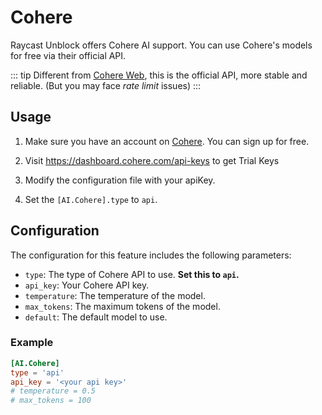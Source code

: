 # Cohere <Badge type="tip" text="^0.5.0-beta.0" />

Raycast Unblock offers Cohere AI support. You can use Cohere's models for free via their official API.

::: tip
Different from [Cohere Web](./cohere-web), this is the official API, more stable and reliable. (But you may face *rate limit* issues)
:::

## Usage

1. Make sure you have an account on
[Cohere](https://dashboard.cohere.com). You can sign up for free.

2. Visit https://dashboard.cohere.com/api-keys to get Trial Keys

3. Modify the configuration file with your apiKey.

4. Set the `[AI.Cohere].type` to `api`.

## Configuration

The configuration for this feature includes the following parameters:

- `type`: The type of Cohere API to use. **Set this to `api`.**
- `api_key`: Your Cohere API key.
- `temperature`: The temperature of the model. <Badge type="info" text="Optional" />
- `max_tokens`: The maximum tokens of the model. <Badge type="info" text="Optional" />
- `default`: The default model to use. <Badge type="info" text="Optional" /> <Badge type="warning" text="^v0.5.0-beta.2" />

### Example

```toml
[AI.Cohere]
type = 'api'
api_key = '<your api key>'
# temperature = 0.5
# max_tokens = 100
```

